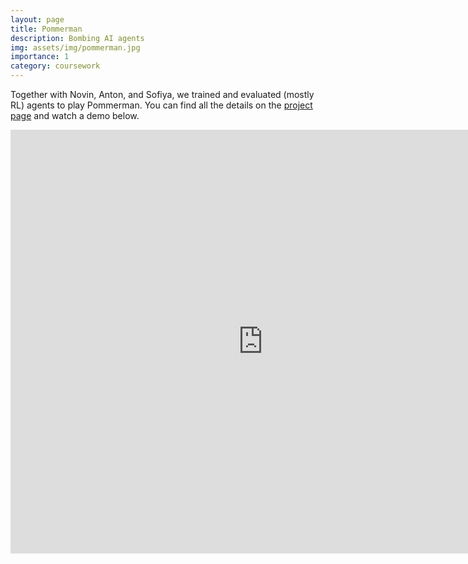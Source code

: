 ```yaml
---
layout: page
title: Pommerman
description: Bombing AI agents
img: assets/img/pommerman.jpg
importance: 1
category: coursework
---
```


Together with Novin, Anton, and Sofiya, we trained and evaluated (mostly RL) agents to play Pommerman. You can find all the details on the <a href="https://github.com/papkov/pommerman-x">project page</a> and watch a demo below.

<div class="row">
    <iframe width="808" height="678" src="https://www.youtube.com/embed/1LVUYawvzls" title="DDQN Agent Trial1" frameborder="0" allow="accelerometer; autoplay; clipboard-write; encrypted-media; gyroscope; picture-in-picture; web-share" allowfullscreen></iframe>
</div>
